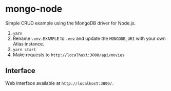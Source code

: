 # mongo-node

Simple CRUD example using the MongoDB driver for Node.js.

1. `yarn`
2. Rename `.env.EXAMPLE` to `.env` and update the `MONGODB_URI` with your own Atlas instance.
3. `yarn start`
4. Make requests to `http://localhost:3000/api/movies`

## Interface

Web interface available at `http://localhost:3000/`.
